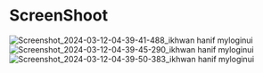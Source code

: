 # ScreenShoot

![Screenshot_2024-03-12-04-39-41-488_ikhwan hanif myloginui](https://github.com/ikhwanhanif/Simple_Login_UI/assets/108711453/f81a05a9-3b26-432b-8a61-2bc06f73b35f)
![Screenshot_2024-03-12-04-39-45-290_ikhwan hanif myloginui](https://github.com/ikhwanhanif/Simple_Login_UI/assets/108711453/ea123212-d5a0-44f3-9e50-b2785ddaf25b)
![Screenshot_2024-03-12-04-39-50-383_ikhwan hanif myloginui](https://github.com/ikhwanhanif/Simple_Login_UI/assets/108711453/7a1be67b-4aee-4492-b742-1d606631bf42)
